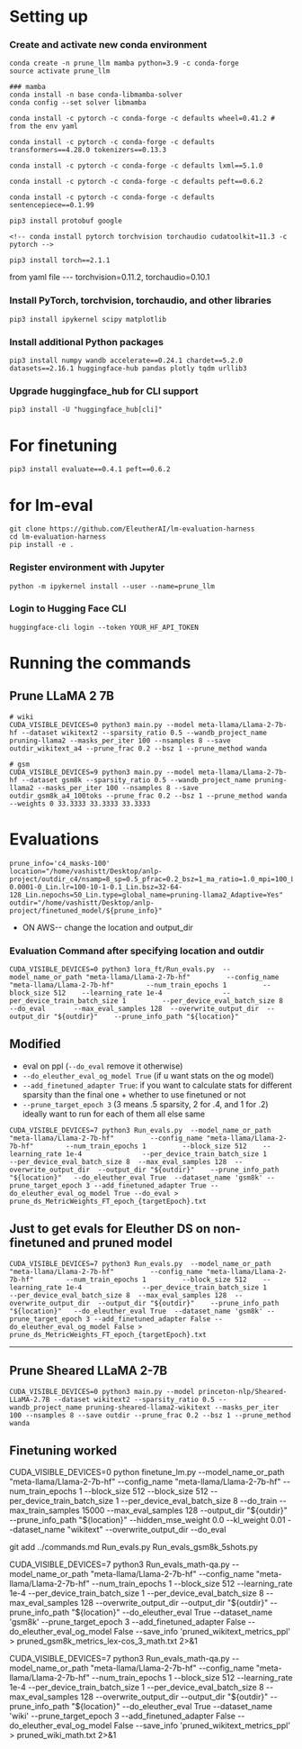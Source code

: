# Setting up 

### Create and activate new conda environment

```
conda create -n prune_llm mamba python=3.9 -c conda-forge
source activate prune_llm

### mamba
conda install -n base conda-libmamba-solver
conda config --set solver libmamba

conda install -c pytorch -c conda-forge -c defaults wheel=0.41.2 # from the env yaml

conda install -c pytorch -c conda-forge -c defaults transformers==4.28.0 tokenizers==0.13.3 

conda install -c pytorch -c conda-forge -c defaults lxml==5.1.0

conda install -c pytorch -c conda-forge -c defaults peft==0.6.2

conda install -c pytorch -c conda-forge -c defaults  sentencepiece==0.1.99

pip3 install protobuf google

<!-- conda install pytorch torchvision torchaudio cudatoolkit=11.3 -c pytorch -->

pip3 install torch==2.1.1 

```
from yaml file
--- torchvision=0.11.2, torchaudio=0.10.1

### Install PyTorch, torchvision, torchaudio, and other libraries
```
pip3 install ipykernel scipy matplotlib
```

### Install additional Python packages
```
pip3 install numpy wandb accelerate==0.24.1 chardet==5.2.0 datasets==2.16.1 huggingface-hub pandas plotly tqdm urllib3 
```

### Upgrade huggingface_hub for CLI support
```
pip3 install -U "huggingface_hub[cli]"
```

# For finetuning
```
pip3 install evaluate==0.4.1 peft==0.6.2
```

# for lm-eval

```
git clone https://github.com/EleutherAI/lm-evaluation-harness
cd lm-evaluation-harness
pip install -e .
```

### Register environment with Jupyter
```
python -m ipykernel install --user --name=prune_llm
```
### Login to Hugging Face CLI
```
huggingface-cli login --token YOUR_HF_API_TOKEN
```

# Running the commands


## Prune LLaMA 2 7B
```
# wiki
CUDA_VISIBLE_DEVICES=0 python3 main.py --model meta-llama/Llama-2-7b-hf --dataset wikitext2 --sparsity_ratio 0.5 --wandb_project_name pruning-llama2 --masks_per_iter 100 --nsamples 8 --save outdir_wikitext_a4 --prune_frac 0.2 --bsz 1 --prune_method wanda

# gsm
CUDA_VISIBLE_DEVICES=9 python3 main.py --model meta-llama/Llama-2-7b-hf --dataset gsm8k --sparsity_ratio 0.5 --wandb_project_name pruning-llama2 --masks_per_iter 100 --nsamples 8 --save outdir_gsm8k_a4_100toks --prune_frac 0.2 --bsz 1 --prune_method wanda --weights 0 33.3333 33.3333 33.3333
```


# Evaluations


```
prune_info='c4_masks-100'
location="/home/vashistt/Desktop/anlp-project/outdir_c4/nsamp=8_sp=0.5_pfrac=0.2_bsz=1_ma_ratio=1.0_mpi=100_Lin.regtype=l1_pmethod=wanda_mlp_attn_ratio=1.0_Lin.regweight=100.0-0.0001-0_Lin.lr=100-10-1-0.1_Lin.bsz=32-64-128_Lin.nepochs=50_Lin.type=global_name=pruning-llama2_Adaptive=Yes"
outdir="/home/vashistt/Desktop/anlp-project/finetuned_model/${prune_info}"
```

- ON AWS-- change the location and output_dir

### Evaluation Command after specifying location and outdir 

```
CUDA_VISIBLE_DEVICES=0 python3 lora_ft/Run_evals.py  --model_name_or_path "meta-llama/Llama-2-7b-hf"         --config_name "meta-llama/Llama-2-7b-hf"        --num_train_epochs 1         --block_size 512    --learning_rate 1e-4               --per_device_train_batch_size 1         --per_device_eval_batch_size 8       --do_eval       --max_eval_samples 128  --overwrite_output_dir  --output_dir "${outdir}"    --prune_info_path "${location}"
```
## Modified

- eval on ppl (`--do_eval` remove it otherwise)
- `--do_eleuther_eval_og_model True` (if u want stats on the og model)
- `--add_finetuned_adapter True`: if you want to calculate stats for different sparsity than the final one + whether to use finetuned or not 
- `--prune_target_epoch 3` (3 means .5 sparsity, 2 for .4, and 1 for .2) ideally want to run for each of them all else same

```
CUDA_VISIBLE_DEVICES=7 python3 Run_evals.py  --model_name_or_path "meta-llama/Llama-2-7b-hf"         --config_name "meta-llama/Llama-2-7b-hf"        --num_train_epochs 1         --block_size 512    --learning_rate 1e-4               --per_device_train_batch_size 1         --per_device_eval_batch_size 8  --max_eval_samples 128  --overwrite_output_dir  --output_dir "${outdir}"    --prune_info_path "${location}"   --do_eleuther_eval True  --dataset_name 'gsm8k' --prune_target_epoch 3 --add_finetuned_adapter True --do_eleuther_eval_og_model True --do_eval > prune_ds_MetricWeights_FT_epoch_{targetEpoch}.txt
```

## Just to get evals for Eleuther DS  on non-finetuned and pruned model 
```
CUDA_VISIBLE_DEVICES=7 python3 Run_evals.py  --model_name_or_path "meta-llama/Llama-2-7b-hf"         --config_name "meta-llama/Llama-2-7b-hf"        --num_train_epochs 1         --block_size 512    --learning_rate 1e-4               --per_device_train_batch_size 1         --per_device_eval_batch_size 8  --max_eval_samples 128  --overwrite_output_dir  --output_dir "${outdir}"    --prune_info_path "${location}"   --do_eleuther_eval True  --dataset_name 'gsm8k' --prune_target_epoch 3 --add_finetuned_adapter False --do_eleuther_eval_og_model False > prune_ds_MetricWeights_FT_epoch_{targetEpoch}.txt
```



---
## Prune Sheared LLaMA 2-7B
```
CUDA_VISIBLE_DEVICES=0 python3 main.py --model princeton-nlp/Sheared-LLaMA-2.7B --dataset wikitext2 --sparsity_ratio 0.5 --wandb_project_name pruning-sheared-llama2-wikitext --masks_per_iter 100 --nsamples 8 --save outdir --prune_frac 0.2 --bsz 1 --prune_method wanda
```



## Finetuning worked
CUDA_VISIBLE_DEVICES=0 python finetune_lm.py      --model_name_or_path "meta-llama/Llama-2-7b-hf"         --config_name "meta-llama/Llama-2-7b-hf"       --num_train_epochs 1    --block_size 512 --block_size 512 --per_device_train_batch_size 1 --per_device_eval_batch_size 8  --do_train  --max_train_samples 15000  --max_eval_samples 128  --output_dir "${outdir}" --prune_info_path "${location}"  --hidden_mse_weight 0.0 --kl_weight 0.01 --dataset_name "wikitext" --overwrite_output_dir --do_eval



git add ../commands.md Run_evals.py Run_evals_gsm8k_5shots.py





CUDA_VISIBLE_DEVICES=7 python3 Run_evals_math-qa.py  --model_name_or_path "meta-llama/Llama-2-7b-hf"         --config_name "meta-llama/Llama-2-7b-hf"        --num_train_epochs 1         --block_size 512    --learning_rate 1e-4               --per_device_train_batch_size 1         --per_device_eval_batch_size 8  --max_eval_samples 128  --overwrite_output_dir  --output_dir "${outdir}"    --prune_info_path "${location}"   --do_eleuther_eval True  --dataset_name 'gsm8k' --prune_target_epoch 3 --add_finetuned_adapter False --do_eleuther_eval_og_model False --save_info 'pruned_wikitext_metrics_ppl' > pruned_gsm8k_metrics_lex-cos_3_math.txt 2>&1


CUDA_VISIBLE_DEVICES=7 python3 Run_evals_math-qa.py  --model_name_or_path "meta-llama/Llama-2-7b-hf"         --config_name "meta-llama/Llama-2-7b-hf"        --num_train_epochs 1         --block_size 512    --learning_rate 1e-4               --per_device_train_batch_size 1         --per_device_eval_batch_size 8  --max_eval_samples 128  --overwrite_output_dir  --output_dir "${outdir}"    --prune_info_path "${location}"   --do_eleuther_eval True  --dataset_name 'wiki' --prune_target_epoch 3 --add_finetuned_adapter False --do_eleuther_eval_og_model False --save_info 'pruned_wikitext_metrics_ppl' > pruned_wiki_math.txt 2>&1